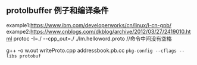 ## protolbuffer 例子和编译条件
example1:https://www.ibm.com/developerworks/cn/linux/l-cn-gpb/
exampe2:https://www.cnblogs.com/dkblog/archive/2012/03/27/2419010.html
protoc  -I=./  --cpp_out=./     ./lm.helloword.proto //命令中间没有空格

g++ -o w.out writeProto.cpp addressbook.pb.cc `pkg-config --cflags --libs protobuf`
